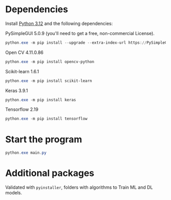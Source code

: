 # Dependencies

Install [Python 3.12](https://www.python.org/downloads/) and the following dependencies: 

PySimpleGUI 5.0.9 (you'll need to get a free, non-commercial License).
```PowerShell
python.exe -m pip install --upgrade --extra-index-url https://PySimpleGUI.net/install PySimpleGUI
```
Open CV 4.11.0.86
```PowerShell
python.exe -m pip install opencv-python
```
Scikit-learn 1.6.1
```PowerShell
python.exe -m pip install scikit-learn
```
Keras 3.9.1
```PowerShell
python.exe -m pip install keras
```
Tensorflow 2.19
```PowerShell
python.exe -m pip install tensorflow
```

# Start the program
```PowerShell
python.exe main.py
```

# Additional packages

Validated with `pyinstaller`, folders with algorithms to Train ML and DL models.